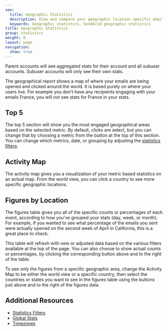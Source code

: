 ```yaml
---
seo:
  title: Geographic Statistics
  description: View and compare your geographic location specific email statistics.
  keywords: Geographic statistics, SendGrid geographic statistics
title: Geographic Statistics
group: statistics
weight: 0
layout: page
navigation:
  show: true
---
```


<call-out>

Parent accounts will see aggregated stats for their account and all subuser accounts. Subuser accounts will only see their own stats.

</call-out>

The geographical report shows a map of where your emails are being opened and clicked around the world. It is based purely on where your users live. For example you don’t have any recipients engaging with your emails France, you will not see stats for France in your stats.

## 	Top 5

The top 5 section will show you the most engaged geographical areas based on the selected metric. By default, clicks are select, but you can change that by choosing a metric from the button at the top of this section. You can change which metrics, date, or grouping by adjusting the [statistics filters]({{root_url}}/ui/analytics-and-reporting/stats-overview/#statistics-filters).

## 	Activity Map

The activity map gives you a visualization of your metric based statistics on an actual map. From the world view, you can click a country to see more specific geographic locations.

## 	Figures by Location

The figures table gives you all of the specific counts or percentages of each event, according to how you’ve grouped your stats (day, week, or month). For example, if you wanted to see what percentage of the emails you sent were actually opened on the second week of April in California, this is a great place to check.

This table will refresh with new or adjusted data based on the various filters available at the top of the page. You can also choose to show actual counts or percentages, by clicking the corresponding button above and to the right of the table.

To see only the figures from a specific geographic area, change the Activity Map to be either the world view or a specific country, then select the countries or states you want to see in the figures table using the buttons just above and to the right of the figures data.

## 	Additional Resources

- [Statistics Filters]({{root_url}}/ui/analytics-and-reporting/stats-overview/#statistics-filters)
- [Global Stats]({{root_url}}/API_Reference/Web_API_v3/Stats/global.html)
- [Timezones]({{root_url}}/glossary/timezone/)
